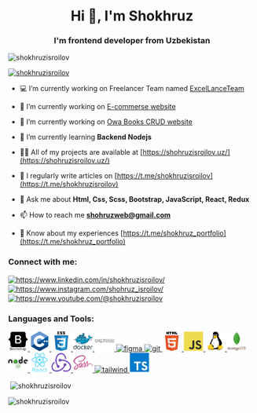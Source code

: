 <h1 align="center">Hi 👋, I'm Shokhruz</h1>
<h3 align="center">I'm frontend developer from Uzbekistan</h3>

<p align="left"> <img src="https://komarev.com/ghpvc/?username=shokhruzisroilov&label=Profile%20views&color=0e75b6&style=flat" alt="shokhruzisroilov" /> </p>

<p align="left"> <a href="https://github.com/ryo-ma/github-profile-trophy"><img src="https://github-profile-trophy.vercel.app/?username=shokhruzisroilov" alt="shokhruzisroilov" /></a> </p>

- 💻 I’m currently working on Freelancer Team named [ExcelLanceTeam](https://excellance-team.vercel.app/)

- 🔭 I’m currently working on [E-commerse website](https://orginal-uz-e-commerse.vercel.app/)

- 🔭 I’m currently working on [Owa Books CRUD website](https://owa-books-frontend.vercel.app/)

- 🌱 I’m currently learning **Backend Nodejs**

- 👨‍💻 All of my projects are available at [https://shohruzisroilov.uz/](https://shohruzisroilov.uz/)

- 📝 I regularly write articles on [https://t.me/shokhruzisroilov](https://t.me/shokhruzisroilov)

- 💬 Ask me about **Html, Css, Scss, Bootstrap, JavaScript, React, Redux**

- 📫 How to reach me **shohruzweb@gmail.com**

- 📄 Know about my experiences [https://t.me/shokhruz_portfolio](https://t.me/shokhruz_portfolio)

<h3 align="left">Connect with me:</h3>
<p align="left">
<a href="https://linkedin.com/in/https://www.linkedin.com/in/shokhruzisroilov/" target="blank"><img align="center" src="https://raw.githubusercontent.com/rahuldkjain/github-profile-readme-generator/master/src/images/icons/Social/linked-in-alt.svg" alt="https://www.linkedin.com/in/shokhruzisroilov/" height="30" width="40" /></a>
<a href="https://instagram.com/https://www.instagram.com/shohruz_isroilov/" target="blank"><img align="center" src="https://raw.githubusercontent.com/rahuldkjain/github-profile-readme-generator/master/src/images/icons/Social/instagram.svg" alt="https://www.instagram.com/shohruz_isroilov/" height="30" width="40" /></a>
<a href="https://www.youtube.com/c/https://www.youtube.com/@shokhruzisroilov" target="blank"><img align="center" src="https://raw.githubusercontent.com/rahuldkjain/github-profile-readme-generator/master/src/images/icons/Social/youtube.svg" alt="https://www.youtube.com/@shokhruzisroilov" height="30" width="40" /></a>
</p>

<h3 align="left">Languages and Tools:</h3>
<p align="left"> <a href="https://getbootstrap.com" target="_blank" rel="noreferrer"> <img src="https://raw.githubusercontent.com/devicons/devicon/master/icons/bootstrap/bootstrap-plain-wordmark.svg" alt="bootstrap" width="40" height="40"/> </a> <a href="https://www.w3schools.com/cpp/" target="_blank" rel="noreferrer"> <img src="https://raw.githubusercontent.com/devicons/devicon/master/icons/cplusplus/cplusplus-original.svg" alt="cplusplus" width="40" height="40"/> </a> <a href="https://www.w3schools.com/css/" target="_blank" rel="noreferrer"> <img src="https://raw.githubusercontent.com/devicons/devicon/master/icons/css3/css3-original-wordmark.svg" alt="css3" width="40" height="40"/> </a> <a href="https://www.docker.com/" target="_blank" rel="noreferrer"> <img src="https://raw.githubusercontent.com/devicons/devicon/master/icons/docker/docker-original-wordmark.svg" alt="docker" width="40" height="40"/> </a> <a href="https://expressjs.com" target="_blank" rel="noreferrer"> <img src="https://raw.githubusercontent.com/devicons/devicon/master/icons/express/express-original-wordmark.svg" alt="express" width="40" height="40"/> </a> <a href="https://www.figma.com/" target="_blank" rel="noreferrer"> <img src="https://www.vectorlogo.zone/logos/figma/figma-icon.svg" alt="figma" width="40" height="40"/> </a> <a href="https://git-scm.com/" target="_blank" rel="noreferrer"> <img src="https://www.vectorlogo.zone/logos/git-scm/git-scm-icon.svg" alt="git" width="40" height="40"/> </a> <a href="https://www.w3.org/html/" target="_blank" rel="noreferrer"> <img src="https://raw.githubusercontent.com/devicons/devicon/master/icons/html5/html5-original-wordmark.svg" alt="html5" width="40" height="40"/> </a> <a href="https://developer.mozilla.org/en-US/docs/Web/JavaScript" target="_blank" rel="noreferrer"> <img src="https://raw.githubusercontent.com/devicons/devicon/master/icons/javascript/javascript-original.svg" alt="javascript" width="40" height="40"/> </a> <a href="https://www.linux.org/" target="_blank" rel="noreferrer"> <img src="https://raw.githubusercontent.com/devicons/devicon/master/icons/linux/linux-original.svg" alt="linux" width="40" height="40"/> </a> <a href="https://www.mongodb.com/" target="_blank" rel="noreferrer"> <img src="https://raw.githubusercontent.com/devicons/devicon/master/icons/mongodb/mongodb-original-wordmark.svg" alt="mongodb" width="40" height="40"/> </a> <a href="https://nodejs.org" target="_blank" rel="noreferrer"> <img src="https://raw.githubusercontent.com/devicons/devicon/master/icons/nodejs/nodejs-original-wordmark.svg" alt="nodejs" width="40" height="40"/> </a> <a href="https://reactjs.org/" target="_blank" rel="noreferrer"> <img src="https://raw.githubusercontent.com/devicons/devicon/master/icons/react/react-original-wordmark.svg" alt="react" width="40" height="40"/> </a> <a href="https://redux.js.org" target="_blank" rel="noreferrer"> <img src="https://raw.githubusercontent.com/devicons/devicon/master/icons/redux/redux-original.svg" alt="redux" width="40" height="40"/> </a> <a href="https://sass-lang.com" target="_blank" rel="noreferrer"> <img src="https://raw.githubusercontent.com/devicons/devicon/master/icons/sass/sass-original.svg" alt="sass" width="40" height="40"/> </a> <a href="https://tailwindcss.com/" target="_blank" rel="noreferrer"> <img src="https://www.vectorlogo.zone/logos/tailwindcss/tailwindcss-icon.svg" alt="tailwind" width="40" height="40"/> </a> <a href="https://www.typescriptlang.org/" target="_blank" rel="noreferrer"> <img src="https://raw.githubusercontent.com/devicons/devicon/master/icons/typescript/typescript-original.svg" alt="typescript" width="40" height="40"/> </a> </p>

<p>&nbsp;<img align="center" src="https://github-readme-stats.vercel.app/api?username=shokhruzisroilov&show_icons=true&locale=en" alt="shokhruzisroilov" /></p>

<p><img align="center" src="https://github-readme-streak-stats.herokuapp.com/?user=shokhruzisroilov&" alt="shokhruzisroilov" /></p>
